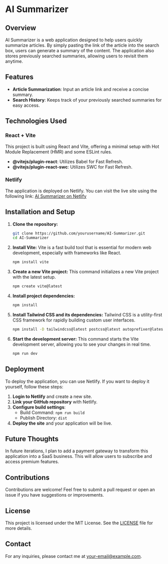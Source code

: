 # AI Summarizer

## Overview
AI Summarizer is a web application designed to help users quickly summarize articles. By simply pasting the link of the article into the search box, users can generate a summary of the content. The application also stores previously searched summaries, allowing users to revisit them anytime.

## Features
- **Article Summarization**: Input an article link and receive a concise summary.
- **Search History**: Keeps track of your previously searched summaries for easy access.

## Technologies Used
### React + Vite
This project is built using React and Vite, offering a minimal setup with Hot Module Replacement (HMR) and some ESLint rules.

- **@vitejs/plugin-react**: Utilizes Babel for Fast Refresh.
- **@vitejs/plugin-react-swc**: Utilizes SWC for Fast Refresh.

### Netlify
The application is deployed on Netlify. You can visit the live site using the following link:
[AI Summarizer on Netlify](https://main--chic-truffle-fe1690.netlify.app/)

## Installation and Setup
1. **Clone the repository:**
    ```sh
    git clone https://github.com/yourusername/AI-Summarizer.git
    cd AI-Summarizer
    ```

2. **Install Vite:**
    Vite is a fast build tool that is essential for modern web development, especially with frameworks like React.
    ```sh
    npm install vite
    ```

3. **Create a new Vite project:**
    This command initializes a new Vite project with the latest setup.
    ```sh
    npm create vite@latest
    ```

4. **Install project dependencies:**
    ```sh
    npm install
    ```

5. **Install Tailwind CSS and its dependencies:**
    Tailwind CSS is a utility-first CSS framework for rapidly building custom user interfaces.
    ```sh
    npm install -D tailwindcss@latest postcss@latest autoprefixer@latest
    ```

6. **Start the development server:**
    This command starts the Vite development server, allowing you to see your changes in real time.
    ```sh
    npm run dev
    ```

## Deployment
To deploy the application, you can use Netlify. If you want to deploy it yourself, follow these steps:
1. **Login to Netlify** and create a new site.
2. **Link your GitHub repository** with Netlify.
3. **Configure build settings**:
    - Build Command: `npm run build`
    - Publish Directory: `dist`
4. **Deploy the site** and your application will be live.

## Future Thoughts
In future iterations, I plan to add a payment gateway to transform this application into a SaaS business. This will allow users to subscribe and access premium features.

## Contributions
Contributions are welcome! Feel free to submit a pull request or open an issue if you have suggestions or improvements.

## License
This project is licensed under the MIT License. See the [LICENSE](LICENSE) file for more details.

## Contact
For any inquiries, please contact me at [your-email@example.com](mailto:your-email@example.com).
